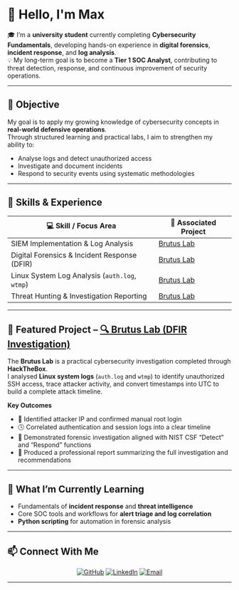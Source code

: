 # 👋 Hello, I'm Max

🎓 I’m a **university student** currently completing **Cybersecurity Fundamentals**, developing hands-on experience in **digital forensics**, **incident response**, and **log analysis**.  
💡 My long-term goal is to become a **Tier 1 SOC Analyst**, contributing to threat detection, response, and continuous improvement of security operations.

---

## 🎯 Objective

My goal is to apply my growing knowledge of cybersecurity concepts in **real-world defensive operations**.  
Through structured learning and practical labs, I aim to strengthen my ability to:

- Analyse logs and detect unauthorized access  
- Investigate and document incidents  
- Respond to security events using systematic methodologies  

---

## 🧠 Skills & Experience

| 💻 Skill / Focus Area                         | 🔗 Associated Project |
|----------------------------------------------|----------------------|
| SIEM Implementation & Log Analysis           | [Brutus Lab](https://github.com/maxbritt-au/Brutus-Lab) |
| Digital Forensics & Incident Response (DFIR) | [Brutus Lab](https://github.com/maxbritt-au/Brutus-Lab) |
| Linux System Log Analysis (`auth.log`, `wtmp`) | [Brutus Lab](https://github.com/maxbritt-au/Brutus-Lab) |
| Threat Hunting & Investigation Reporting     | [Brutus Lab](https://github.com/maxbritt-au/Brutus-Lab) |

---

## 🧩 Featured Project – [🔍 Brutus Lab (DFIR Investigation)](https://github.com/maxbritt-au/Brutus-Lab)

The **Brutus Lab** is a practical cybersecurity investigation completed through **HackTheBox**.  
I analysed **Linux system logs** (`auth.log` and `wtmp`) to identify unauthorized SSH access, trace attacker activity, and convert timestamps into UTC to build a complete attack timeline.

**Key Outcomes**
- 🧾 Identified attacker IP and confirmed manual root login  
- 🕓 Correlated authentication and session logs into a clear timeline  
- 🧩 Demonstrated forensic investigation aligned with NIST CSF “Detect” and “Respond” functions  
- 🧠 Produced a professional report summarizing the full investigation and recommendations  

---

## 🧭 What I’m Currently Learning

- Fundamentals of **incident response** and **threat intelligence**  
- Core SOC tools and workflows for **alert triage and log correlation**  
- **Python scripting** for automation in forensic analysis  

---

## 📫 Connect With Me

<div align="center">

[![GitHub](https://img.shields.io/badge/GitHub-181717?style=for-the-badge&logo=GitHub&logoColor=white)](https://github.com/maxbritt-au)
[![LinkedIn](https://img.shields.io/badge/LinkedIn-0077B5?style=for-the-badge&logo=LinkedIn&logoColor=white)](https://www.linkedin.com/in/maxbritt-au)
[![Email](https://img.shields.io/badge/Email-D14836?style=for-the-badge&logo=Gmail&logoColor=white)](mailto:maxb@students.federation.edu.au)

</div>

---

